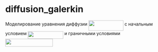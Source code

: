 # diffusion_galerkin

Моделирование уравнения диффузии 
<img src="/tex/6334061dbe915bb1291472440e0ad8de.svg?invert_in_darkmode&sanitize=true" align=middle width=109.650585pt height=33.20539859999999pt/>
с начальным условием 
<img src="/tex/2c93875067c06ba6c47b6192f132b16a.svg?invert_in_darkmode&sanitize=true" align=middle width=111.80366669999998pt height=24.65753399999998pt/>
и граничными условиями 
<img src="/tex/80404d12fe0a369b4863e737e6dde760.svg?invert_in_darkmode&sanitize=true" align=middle width=150.1426311pt height=24.65753399999998pt/>
